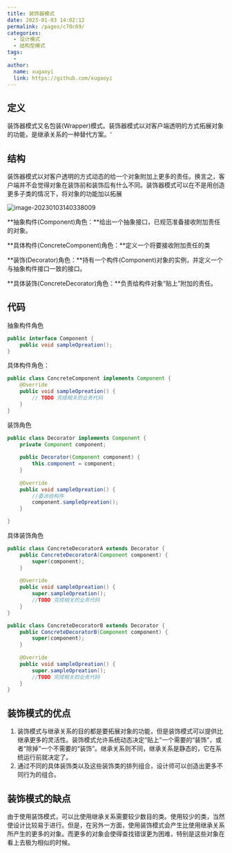 ```yaml
---
title: 装饰器模式
date: 2023-01-03 14:02:12
permalink: /pages/c70c69/
categories:
  - 设计模式
  - 结构型模式
tags:
  - 
author: 
  name: xugaoyi
  link: https://github.com/xugaoyi
---
```

## 定义

装饰器模式又名包装(Wrapper)模式。装饰器模式以对客户端透明的方式拓展对象的功能，是继承关系的一种替代方案。‘



## 结构

装饰器模式以对客户透明的方式动态的给一个对象附加上更多的责任。换言之，客户端并不会觉得对象在装饰前和装饰后有什么不同。装饰器模式可以在不是用创造更多子类的情况下，将对象的功能加以拓展

![image-20230103140338009](https://2290653824-github-io.oss-cn-hangzhou.aliyuncs.com/image-20230103140338009.png)

**抽象构件(Component)角色：**给出一个抽象接口，已规范准备接收附加责任的对象。

**具体构件(ConcreteComponent)角色：**定义一个将要接收附加责任的类

**装饰(Decorator)角色：**持有一个构件(Component)对象的实例，并定义一个与抽象构件接口一致的接口。

**具体装饰(ConcreteDecorator)角色：**负责给构件对象“贴上”附加的责任。

## 代码

抽象构件角色



```csharp
public interface Component {
    public void sampleOpreation();
}
```

具体构件角色：



```java
public class ConcreteComponent implements Component {
    @Override
    public void sampleOpreation() {
        // TODO 完成相关的业务代码
    }
}
```

装饰角色



```java
public class Decorator implements Component {
    private Component component;
    
    public Decorator(Component component) {
        this.component = component;
    }
    
    @Override
    public void sampleOpreation() {
        //委派给构件
        component.sampleOpreation();
    }

}
```

具体装饰角色



```java
public class ConcreteDecoratorA extends Decorator {
    public ConcreteDecoratorA(Component component) {
        super(component);
    }
    
    @Override
    public void sampleOpreation() {
        super.sampleOpreation();
        //TODO 完成相关的业务代码
    }
}
```



```java
public class ConcreteDecoratorB extends Decorator {
    public ConcreteDecoratorB(Component component) {
        super(component);
    }
    
    @Override
    public void sampleOpreation() {
        super.sampleOpreation();
        //TODO 完成相关的业务代码
    }
}
```

## 装饰模式的优点

1. 装饰模式与继承关系的目的都是要拓展对象的功能，但是装饰模式可以提供比继承更多的灵活性。装饰模式允许系统动态决定“贴上”一个需要的“装饰”，或者“除掉”一个不需要的“装饰”。继承关系则不同，继承关系是静态的，它在系统运行前就决定了。
2. 通过不同的具体装饰类以及这些装饰类的排列组合，设计师可以创造出更多不同行为的组合。

## 装饰模式的缺点

由于使用装饰模式，可以比使用继承关系需要较少数目的类。使用较少的类，当然使设计比较易于进行。但是，在另外一方面，使用装饰模式会产生比使用继承关系所产生的更多的对象。而更多的对象会使得查找错误更为困难，特别是这些对象在看上去极为相似的时候。

